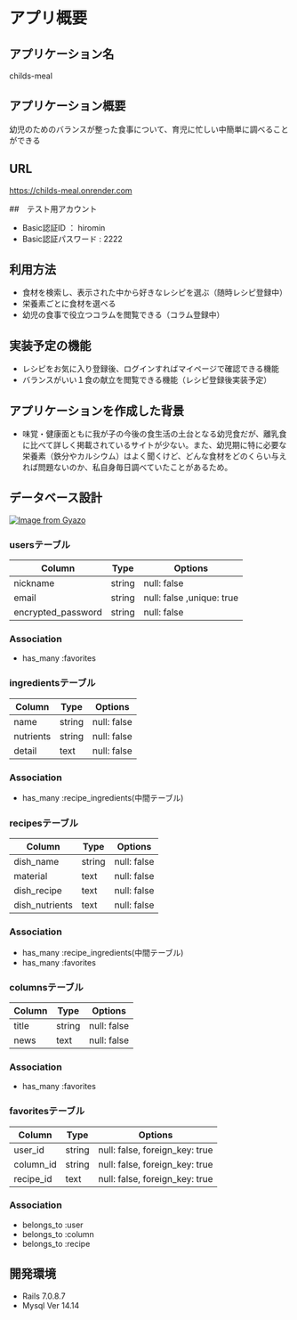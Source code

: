 # アプリ概要

## アプリケーション名
childs-meal

## アプリケーション概要
幼児のためのバランスが整った食事について、育児に忙しい中簡単に調べることができる

## URL
https://childs-meal.onrender.com

##　テスト用アカウント
- Basic認証ID ： hiromin
- Basic認証パスワード : 2222

## 利用方法
- 食材を検索し、表示された中から好きなレシピを選ぶ（随時レシピ登録中）
- 栄養素ごとに食材を選べる
- 幼児の食事で役立つコラムを閲覧できる（コラム登録中）

## 実装予定の機能
- レシピをお気に入り登録後、ログインすればマイページで確認できる機能
- バランスがいい１食の献立を閲覧できる機能（レシピ登録後実装予定）

## アプリケーションを作成した背景
- 味覚・健康面ともに我が子の今後の食生活の土台となる幼児食だが、離乳食に比べて詳しく掲載されているサイトが少ない。また、幼児期に特に必要な栄養素（鉄分やカルシウム）はよく聞くけど、どんな食材をどのくらい与えれば問題ないのか、私自身毎日調べていたことがあるため。

## データベース設計
[![Image from Gyazo](https://i.gyazo.com/af53995ffd715e0f93265ee2c36373e2.png)](https://gyazo.com/af53995ffd715e0f93265ee2c36373e2)


### usersテーブル
| Column             | Type   | Options                   |
| ------------------ | ------ | ------------------------- |
| nickname           | string | null: false               |
| email              | string | null: false ,unique: true |
| encrypted_password | string | null: false               |

### Association
 - has_many :favorites

### ingredientsテーブル
| Column    | Type   | Options      |
| --------- | ------ | ------------ |
| name      | string | null: false  |
| nutrients | string | null: false  |
| detail    | text   | null: false  |

### Association
 - has_many :recipe_ingredients(中間テーブル)

### recipesテーブル
| Column             | Type   | Options                   |
| ------------------ | ------ | ------------------------- |
| dish_name          | string | null: false               |
| material           | text   | null: false               |
| dish_recipe        | text   | null: false               |
| dish_nutrients     | text   | null: false               |

### Association
 - has_many :recipe_ingredients(中間テーブル)
 - has_many :favorites

### columnsテーブル
| Column             | Type   | Options                   |
| ------------------ | ------ | ------------------------- |
| title              | string | null: false               |
| news               | text   | null: false               |

### Association
- has_many :favorites

### favoritesテーブル
| Column             | Type   | Options                   |
| ------------------ | ------ | ------------------------- |
| user_id            | string | null: false, foreign_key: true  |
| column_id          | string | null: false, foreign_key: true  |
| recipe_id          | text   | null: false, foreign_key: true  |

### Association
- belongs_to :user
- belongs_to :column
- belongs_to :recipe

## 開発環境
- Rails 7.0.8.7
- Mysql Ver 14.14